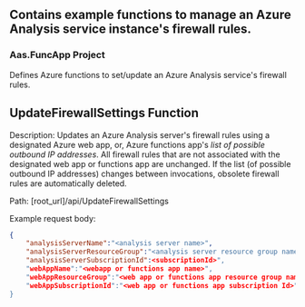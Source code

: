 ﻿## Contains example functions to manage an Azure Analysis service instance's firewall rules.

### Aas.FuncApp Project

Defines Azure functions to set/update an Azure Analysis service's firewall rules.

## UpdateFirewallSettings Function
Description: Updates an Azure Analysis server's firewall rules using a designated Azure web app, or, Azure functions app's <em>list of possible outbound IP addresses</em>. All firewall rules that are not associated with the designated web app or functions app are unchanged. If the list (of possible outbound IP addresses) changes between invocations, obsolete firewall rules are automatically deleted.

Path: [root_url]/api/UpdateFirewallSettings

Example request body:
```json
{
    "analysisServerName":"<analysis server name>",
    "analysisServerResourceGroup":"<analysis server resource group name>",
    "analysisServerSubscriptionId":<subscriptionId>",
    "webAppName":"<webapp or functions app name>",
    "webAppResourceGroup":"<web app or functions app resource group name>",
    "webAppSubscriptionId":"<web app or functions app subscription Id>"
}
```

